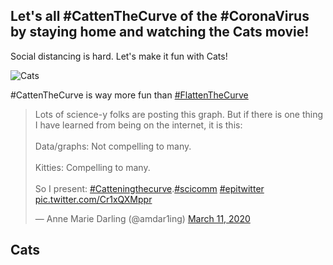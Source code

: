 ## Let's all #CattenTheCurve of the #CoronaVirus by staying home and watching the Cats movie!

Social distancing is hard. Let's make it fun with Cats!

![Cats](https://upload.wikimedia.org/wikipedia/en/thumb/c/cf/Cats_2019_poster.jpg/220px-Cats_2019_poster.jpg)

#CattenTheCurve is way more fun than [#FlattenTheCurve](https://www.flattenthecurve.com/)

<blockquote class="twitter-tweet"><p lang="en" dir="ltr">Lots of science-y folks are posting this graph. But if there is one thing I have learned from being on the internet, it is this:<br><br>Data/graphs: Not compelling to many.<br><br>Kitties: Compelling to many.<br><br>So I present: <a href="https://twitter.com/hashtag/Catteningthecurve?src=hash&amp;ref_src=twsrc%5Etfw">#Catteningthecurve</a>.<a href="https://twitter.com/hashtag/scicomm?src=hash&amp;ref_src=twsrc%5Etfw">#scicomm</a> <a href="https://twitter.com/hashtag/epitwitter?src=hash&amp;ref_src=twsrc%5Etfw">#epitwitter</a> <a href="https://t.co/Cr1xQXMppr">pic.twitter.com/Cr1xQXMppr</a></p>&mdash; Anne Marie Darling (@amdar1ing) <a href="https://twitter.com/amdar1ing/status/1237880129575157760?ref_src=twsrc%5Etfw">March 11, 2020</a></blockquote>

## Cats 
